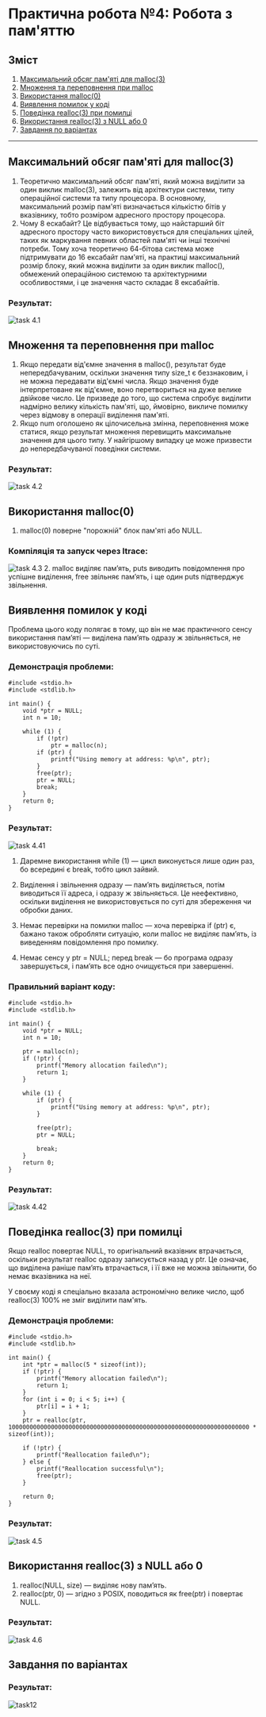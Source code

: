 # Практична робота №4: Робота з пам'яттю

## Зміст
1. [Максимальний обсяг пам'яті для malloc(3)](#максимальний-обсяг-пам'яті-для-malloc3)
2. [Множення та переповнення при malloc](#множення-та-переповнення-при-malloc)
3. [Використання malloc(0)](#використання-malloc0)
4. [Виявлення помилок у коді](#виявлення-помилок-у-коді)
5. [Поведінка realloc(3) при помилці](#поведінка-realloc3-при-помилці)
6. [Використання realloc(3) з NULL або 0](#використання-realloc3-з-NULL-або-0)
7. [Завдання по варіантах](#завдання-по-варіантах)

---
## Максимальний обсяг пам'яті для malloc(3)

1. Теоретично максимальний обсяг пам'яті, який можна виділити за один виклик malloc(3), залежить від архітектури системи, типу операційної системи та типу процесора. В основному, максимальний розмір пам'яті визначається кількістю бітів у вказівнику, тобто розміром адресного простору процесора.
2. Чому 8 ескабайт? Це відбувається тому, що найстарший біт адресного простору часто використовується для спеціальних цілей, таких як маркування певних областей пам'яті чи інші технічні потреби.
Тому хоча теоретично 64-бітова система може підтримувати до 16 ексабайт пам'яті, на практиці максимальний розмір блоку, який можна виділити за один виклик malloc(), обмежений операційною системою та архітектурними особливостями, і це значення часто складає 8 ексабайтів.
### Результат:
![task 4.1](task4.1.png)

## Множення та переповнення при malloc

1. Якщо передати від'ємне значення в malloc(), результат буде непередбачуваним, оскільки значення типу size_t є беззнаковим, і не можна передавати від'ємні числа. Якщо значення буде інтерпретоване як від'ємне, воно перетвориться на дуже велике двійкове число. Це призведе до того, що система спробує виділити надмірно велику кількість пам'яті, що, ймовірно, викличе помилку через відмову в операції виділення пам'яті.
2. Якщо num оголошено як цілочисельна змінна, переповнення може статися, якщо результат множення перевищить максимальне значення для цього типу.  У найгіршому випадку це може призвести до непередбачуваної поведінки системи.
### Результат:
![task 4.2](task4.2.png)


## Використання malloc(0)

1. malloc(0) поверне "порожній" блок пам'яті або NULL.
### Компіляція та запуск через ltrace:
![task 4.3](task4.3.png)
2. malloc виділяє пам’ять, puts виводить повідомлення про успішне виділення, free звільняє пам’ять, і ще один puts підтверджує звільнення.

## Виявлення помилок у коді

Проблема цього коду полягає в тому, що він не має практичного сенсу використання пам’яті — виділена пам’ять одразу ж звільняється, не використовуючись по суті. 

### Демонстрація проблеми:
```
#include <stdio.h>
#include <stdlib.h>

int main() {
    void *ptr = NULL;
    int n = 10;

    while (1) {
        if (!ptr)
            ptr = malloc(n);
        if (ptr) {
            printf("Using memory at address: %p\n", ptr);
        }
        free(ptr);
        ptr = NULL;
        break;
    }
    return 0;
}
```
### Результат:
![task 4.41](task4.41.png)
1. Даремне використання while (1) — цикл виконується лише один раз, бо всередині є break, тобто цикл зайвий.

2. Виділення і звільнення одразу — пам’ять виділяється, потім виводиться її адреса, і одразу ж звільняється. Це неефективно, оскільки виділення не використовується по суті для збереження чи обробки даних.

3. Немає перевірки на помилки malloc — хоча перевірка if (ptr) є, бажано також обробляти ситуацію, коли malloc не виділяє пам’ять, із виведенням повідомлення про помилку.

4. Немає сенсу у ptr = NULL; перед break — бо програма одразу завершується, і пам’ять все одно очищується при завершенні.

### Правильний варіант коду:
```
#include <stdio.h>
#include <stdlib.h>

int main() {
    void *ptr = NULL;
    int n = 10;

    ptr = malloc(n);
    if (!ptr) {
        printf("Memory allocation failed\n");
        return 1;
    }

    while (1) {
        if (ptr) {
            printf("Using memory at address: %p\n", ptr);
        }

        free(ptr);
        ptr = NULL;

        break;
    }
    return 0;
}
```
### Результат:
![task 4.42](task4.42.png)

## Поведінка realloc(3) при помилці
Якщо realloc повертає NULL, то оригінальний вказівник втрачається, оскільки результат realloc одразу записується назад у ptr.
Це означає, що виділена раніше пам’ять втрачається, і її вже не можна звільнити, бо немає вказівника на неї.

У своєму коді я спеціально вказала астрономічно велике число, щоб realloc(3) 100% не зміг виділити пам'ять.

### Демонстрація проблеми:
```
#include <stdio.h>
#include <stdlib.h>

int main() {
    int *ptr = malloc(5 * sizeof(int));
    if (!ptr) {
        printf("Memory allocation failed\n");
        return 1;
    }
    for (int i = 0; i < 5; i++) {
        ptr[i] = i + 1;
    }
    ptr = realloc(ptr, 10000000000000000000000000000000000000000000000000000000000000000000 * sizeof(int));

    if (!ptr) {
        printf("Reallocation failed\n");
    } else {
        printf("Reallocation successful\n");
        free(ptr);
    }

    return 0;
}

```


### Результат:
![task 4.5](task4.5.png)

## Використання realloc(3) з NULL або 0
1. realloc(NULL, size) — виділяє нову пам’ять.
2. realloc(ptr, 0) — згідно з POSIX, поводиться як free(ptr) і повертає NULL.

### Результат:
![task 4.6](task4.6.png)

## Завдання по варіантах

### Результат:
![task12](task12.png)